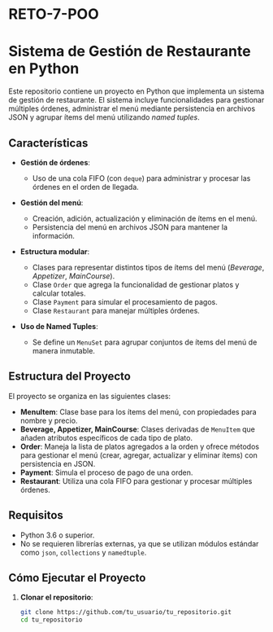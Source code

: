 # RETO-7-POO
# Sistema de Gestión de Restaurante en Python

Este repositorio contiene un proyecto en Python que implementa un sistema de gestión de restaurante. El sistema incluye funcionalidades para gestionar múltiples órdenes, administrar el menú mediante persistencia en archivos JSON y agrupar ítems del menú utilizando *named tuples*.

## Características

- **Gestión de órdenes**: 
  - Uso de una cola FIFO (con `deque`) para administrar y procesar las órdenes en el orden de llegada.
  
- **Gestión del menú**:
  - Creación, adición, actualización y eliminación de ítems en el menú.
  - Persistencia del menú en archivos JSON para mantener la información.
  
- **Estructura modular**:
  - Clases para representar distintos tipos de ítems del menú (*Beverage*, *Appetizer*, *MainCourse*).
  - Clase `Order` que agrega la funcionalidad de gestionar platos y calcular totales.
  - Clase `Payment` para simular el procesamiento de pagos.
  - Clase `Restaurant` para manejar múltiples órdenes.
  
- **Uso de Named Tuples**:
  - Se define un `MenuSet` para agrupar conjuntos de ítems del menú de manera inmutable.

## Estructura del Proyecto

El proyecto se organiza en las siguientes clases:

- **MenuItem**: Clase base para los ítems del menú, con propiedades para nombre y precio.
- **Beverage, Appetizer, MainCourse**: Clases derivadas de `MenuItem` que añaden atributos específicos de cada tipo de plato.
- **Order**: Maneja la lista de platos agregados a la orden y ofrece métodos para gestionar el menú (crear, agregar, actualizar y eliminar ítems) con persistencia en JSON.
- **Payment**: Simula el proceso de pago de una orden.
- **Restaurant**: Utiliza una cola FIFO para gestionar y procesar múltiples órdenes.

## Requisitos

- Python 3.6 o superior.
- No se requieren librerías externas, ya que se utilizan módulos estándar como `json`, `collections` y `namedtuple`.

## Cómo Ejecutar el Proyecto

1. **Clonar el repositorio**:

   ```bash
   git clone https://github.com/tu_usuario/tu_repositorio.git
   cd tu_repositorio
